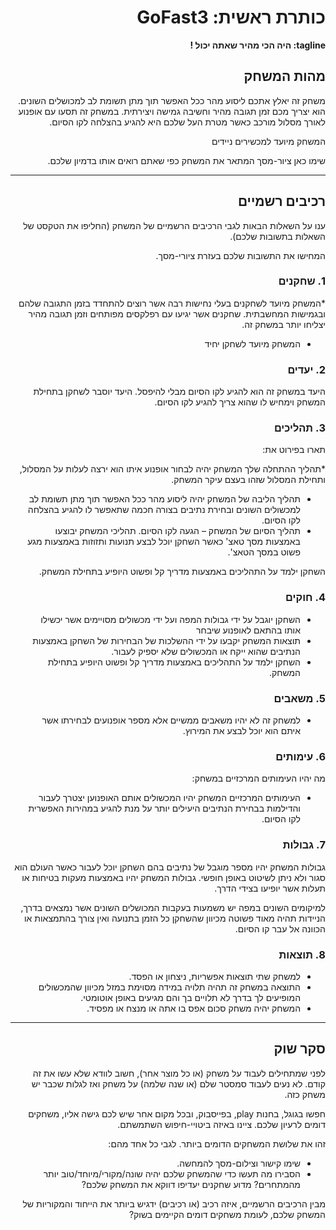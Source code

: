 <div dir='rtl' lang='he'>

# כותרת ראשית: GoFast3

**tagline: היה הכי מהיר שאתה יכול !**

## מהות המשחק

משחק זה יאלץ אתכם ליסוע מהר ככל האפשר תוך מתן תשומת לב למכושלים השונים.
הוא יצריך מכם זמן תגובה מהיר וחשיבה גמישה ויצירתית.
במשחק זה תסעו עם אופנוע לאורך מסלול מורכב כאשר מטרת העל שלכם היא להגיע בהצלחה לקו הסיום.

המשחק מיועד למכשירים ניידים

שימו כאן ציור-מסך המתאר את המשחק כפי שאתם רואים אותו בדמיון שלכם.

---


## רכיבים רשמיים

ענו על השאלות הבאות לגבי הרכיבים הרשמיים של המשחק
(החליפו את הטקסט של השאלות בתשובות שלכם).

המחישו את התשובות שלכם בעזרת ציורי-מסך.

### 1. שחקנים

*המשחק מיועד לשחקנים בעלי נחישות רבה אשר רוצים להתחדד בזמן התגובה שלהם ובגמישות המחשבתית. שחקנים אשר יגיעו עם רפלקסים מפותחים וזמן תגובה מהיר יצליחו יותר במשחק זה.
* המשחק מיועד לשחקן יחיד

### 2. יעדים

היעד במשחק זה הוא להגיע לקו הסיום מבלי להיפסל.
היעד יוסבר לשחקן בתחילת המשחק וימחיש לו שהוא צריך להגיע לקו הסיום.


### 3. תהליכים

תארו בפירוט את:

*תהליך ההתחלה שלך המשחק יהיה לבחור אופנוע איתו הוא ירצה לעלות על המסלול, ותחילת המסלול שזהו בעצם עיקר המשחק.
*	תהליך הליבה של המשחק יהיה ליסוע מהר ככל האפשר תוך מתן תשומת לב למכשולים השונים ובחירת נתיבים בצורה חכמה שתאפשר לו להגיע בהצלחה לקו הסיום.
*	תהליך הסיום של המשחק – הגעה לקו הסיום.
תהליכי המשחק יבוצעו באמצעות מסך טאצ' כאשר השחקן יוכל לבצע תנועות ותזוזות באמצעות מגע פשוט במסך הטאצ'.

השחקן ילמד על התהליכים באמצעות מדריך קל ופשוט היופיע בתחילת המשחק. 

### 4. חוקים

* השחקן יוגבל על ידי גבולות המפה ועל ידי מכשולים מסויימים אשר יכשילו אותו בהתאם לאופנוע שיבחר
* תוצאות המשחק יקבעו על ידי ההשלכות של הבחירות של השחקן באמצעות הנתיבים שהוא ייקח או המכשולים שלא יספיק לעבור.
* השחקן ילמד על התהליכים באמצעות מדריך קל ופשוט היופיע בתחילת המשחק. 


### 5. משאבים

* למשחק זה לא יהיו משאבים ממשיים אלא מספר אופנועים לבחירתו אשר איתם הוא יוכל לבצע את המירוץ.

### 6. עימותים

מה יהיו העימותים המרכזיים במשחק:

* העימותים המרכזיים המשחק יהיו המכשולים אותם האופנוען יצטרך לעבור והדילמות בבחירת הנתיבים היעילים יותר על מנת להגיע במהירות האפשרית לקו הסיום.


### 7. גבולות

גבולות המשחק יהיו מספר מוגבל של נתיבים בהם השחקן יוכל לעבור כאשר העולם הוא סגור ולא ניתן לשיטוט באופן חופשי.
 גבולות המשחק יהיו באמצעות מעקות בטיחות או תעלות אשר יופיעו בצידי הדרך. 
 
 למיקומים השונים במפה יש משמעות בעקבות המכושלים השונים אשר נמצאים בדרך, הניידות תהיה מאוד פשוטה מכיוון שהשחקן כל הזמן בתנועה ואין צורך בהתמצאות או הכוונה אל עבר קו הסיום.


### 8. תוצאות

* למשחק שתי תוצאות אפשריות, ניצחון או הפסד.
* התוצאה במשחק זה תהיה תלויה במידה מסוימת במזל מכיוון שהמכשולים המופיעים לך בדרך לא תלויים בך והם מגיעים באופן אוטומטי.
* המשחק יהיה משחק סכום אפס בו אתה או מנצח או מפסיד.

---

## סקר שוק

לפני שמתחילים לעבוד על משחק (או כל מוצר אחר), חשוב לוודא שלא עשו את זה קודם. לא נעים לעבוד סמסטר שלם (או שנה שלמה) על משחק ואז לגלות שכבר יש משחק כזה. 

חפשו בגוגל, בחנות play, בפייסבוק, ובכל מקום אחר שיש לכם גישה אליו, משחקים דומים לרעיון שלכם. ציינו באיזה ביטויי-חיפוש השתמשתם.

זהו את שלושת המשחקים הדומים ביותר. לגבי כל אחד מהם:

* שימו קישור וצילום-מסך להמחשה.
* הסבירו מה תעשו כדי שהמשחק שלכם יהיה שונה/מקורי/מיוחד/טוב יותר מהמתחרים?  מדוע שחקנים יעדיפו דווקא את המשחק שלכם?

מבין הרכיבים הרשמיים, 
איזה רכיב (או רכיבים) ידגיש ביותר את הייחוד והמקוריות של המשחק שלכם, לעומת משחקים דומים הקיימים בשוק?


</div>
